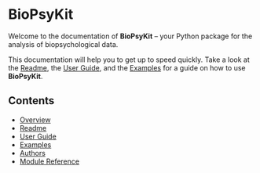 # BioPsyKit

Welcome to the documentation of **BioPsyKit** – your Python package for the analysis of biopsychological data.

This documentation will help you to get up to speed quickly. Take a look at the [Readme](readme),
the [User Guide](guides/index), and the [Examples](examples) for a guide on how
to use **BioPsyKit**.

## Contents

* [Overview](index)
* [Readme](readme)
* [User Guide](guides/index)
* [Examples](guides/index)
* [Authors](authors)
* [Module Reference](api/modules)

[comment]: <> (## Indices and tables)

[comment]: <> (```eval_rst)

[comment]: <> (* :ref:`genindex`)

[comment]: <> (* :ref:`modindex`)

[comment]: <> (* :ref:`search`)

[comment]: <> (```)
